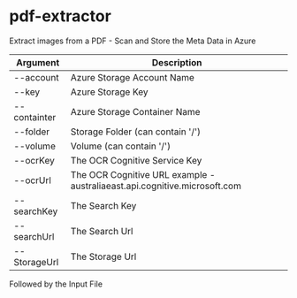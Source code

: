
# pdf-extractor
Extract images from a PDF - Scan and Store the Meta Data in Azure

| Argument         | Description                       |
| -----------------|-----------------------------------| 
| --account        | Azure Storage Account Name        | 
| --key            | Azure Storage Key                 | 
| --containter     | Azure Storage Container Name      | 
| --folder         | Storage Folder (can contain '/')  | 
| --volume         | Volume (can contain '/')          | 
| --ocrKey         | The OCR Cognitive Service Key     | 
| --ocrUrl         | The OCR Cognitive URL  example - australiaeast.api.cognitive.microsoft.com  | 
| --searchKey      | The Search Key |
| --searchUrl      | The Search Url | 
| --StorageUrl     | The Storage Url | 

Followed by the Input File

